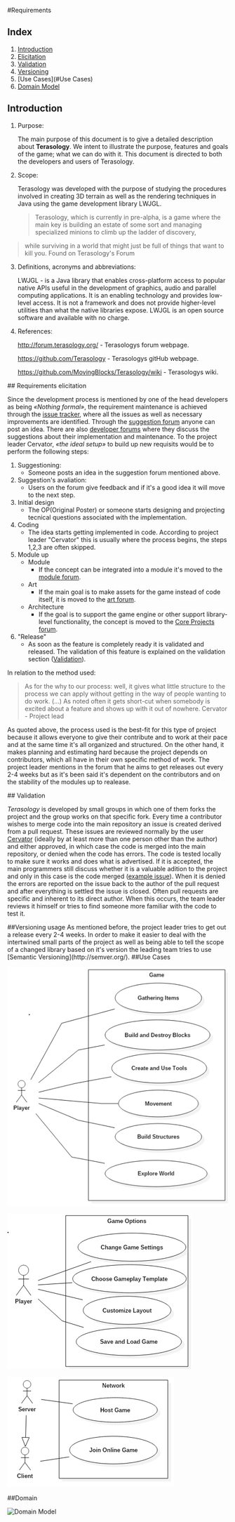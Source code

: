 
#Requirements
## Index
1. [Introduction](#Introduction)
2. [Elicitation](#Elicitation)
3. [Validation](#Validation)
4. [Versioning](#Versioning)
5. [Use Cases](#Use Cases)
6. [Domain Model](#Domain)


<a name="Introduction"/></a>
## Introduction

1. Purpose:

    The main purpose of this document is to give a detailed description about **Terasology**. 
    We intent to illustrate the purpose, features and goals of the game; what we can do with it. This document is directed to both the developers and users of Terasology.


2. Scope:

    Terasology was developed with the purpose of studying the procedures involved in creating 3D terrain as well as the rendering 
    techniques in Java using the game development library LWJGL. 
    > Terasology, which is currently in pre-alpha,
    >is a game where the main key is building an estate of some sort and managing specialized minions to climb up the ladder of discovery, 
 >   while surviving in a world that might just be full of things that want to kill you.
  >  Found on Terasology's Forum
 
3.  Definitions, acronyms and abbreviations:

    LWJGL -  is a Java library that enables cross-platform access to popular native APIs useful in the development of graphics, audio and parallel computing applications. It is an enabling technology and provides low-level access. It is not a framework and does not provide higher-level utilities than what the native libraries expose. LWJGL is an open source software and available with no charge.

4. References:

    http://forum.terasology.org/ - Terasologys  forum webpage.
    
    https://github.com/Terasology - Terasologys gitHub webpage.
    
    https://github.com/MovingBlocks/Terasology/wiki - Terasologys wiki.

<a name="Elicitation"/>
## Requirements elicitation

Since the development process is mentioned by one of the head developers as being *«Nothing formal»*, the requirement maintenance is achieved through the [issue tracker](https://github.com/MovingBlocks/Terasology/issues), where all the issues as well as necessary improvements are identified. Through the [suggestion forum](http://forum.terasology.org/forum/suggestions.21/) anyone can post an idea. There are also [developer forums](http://forum.terasology.org/forum/developer-portal.5/) where they discuss the suggestions about their implementation and maintenance.
To the project leader Cervator, *«the ideal setup»* to build up new requisits would be to perform the following steps:

1. Suggestioning:
    * Someone posts an idea in the suggestion forum mentioned above.
2. Suggestion's avaliation:
    * Users on the forum give feedback and if it's a good idea it will move to the next step.
3. Initial design
    * The OP(Original Poster) or someone starts designing and projecting tecnical questions associated with the implementation.
4. Coding
    * The idea starts getting implemented in code. According to project leader "Cervator" this is usually where the process begins, the steps 1,2,3 are often skipped.
5. Module up
    * Module 
        * If the concept can be integrated into a module it's moved to the [module forum](http://forum.terasology.org/forum/modules.55/).
    * Art
        * If the main goal is to make assets for the game instead of code itself, it is moved to the [art forum](http://forum.terasology.org/forum/art-media.25/).
    * Architecture
        * If the goal is to support the game engine or other support library-level functionality, the concept is moved to the [Core Projects forum](http://forum.terasology.org/forum/core-projects.54/).
6. "Release"
    * As soon as the feature is completely ready it is validated and released. The validation of this feature is explained on the validation section (<a name="index"/>[Validation](#validation)).

In relation to the method used:
>As for the why to our process: well, it gives what little structure to the process we can apply without getting in the way of people wanting to do work. (...)  As noted often it gets short-cut when somebody is excited about a feature and shows up with it out of nowhere.
Cervator - Project lead

As quoted above, the process used is the best-fit for this type of project because it allows everyone to give their contribute and to work at their pace and at the same time it's all organized and structured. On the other hand, it makes planning and estimating hard because the project depends on contributors, which all have in their own specific method of work.
The project leader mentions in the forum that he aims to get releases out every 2-4 weeks but as it's been said it's dependent on the contributors and on the stability of the modules up to realease.

<a name="Validation"/>
## Validation

*Terasology* is developed by small groups in which one of them forks the project and the group works on that specific fork. Every time a contributor wishes to merge code into the main repository an issue is created derived from a pull request. These issues are reviewed normally by the user [Cervator](https://github.com/Cervator) (ideally by at least more than one person other than the author) and either approved, in which case the code is merged into the main repository, or denied when the code has errors. The code is tested locally to make sure it works and does what is advertised. If it is accepted, the main programmers still discuss whether it is a valuable adition to the project and only in this case is the code merged ([example issue](https://github.com/MovingBlocks/Terasology/pull/1760)). When it is denied the errors are reported on the issue back to the author of the pull request and after everything is settled the issue is closed. Often pull requests are specific and inherent to its direct author. When this occurs, the team leader reviews it himself or tries to find someone more familiar with the code to test it.

<a name="Versioning"/>
##Versioning usage
As mentioned before, the project leader tries to get out a release every 2-4 weeks. In order to make it easier to deal with the intertwined small parts of the project as well as being able to tell the scope of a changed library based on it's version the leading team tries to use [Semantic Versioning](http://semver.org/).  

<a name="Use Cases"/>
##Use Cases

![Use Case 1](https://github.com/dimamo5/Terasology/blob/Diogo/ESOF-DOCS/Requirements/images/game.png)

![Use Case 2](https://github.com/dimamo5/Terasology/blob/Diogo/ESOF-DOCS/Requirements/images/options.png)

![Use Case 3](https://github.com/dimamo5/Terasology/blob/Diogo/ESOF-DOCS/Requirements/images/network.png)

<a name="Domain"/>
##Domain

![Domain Model](https://github.com/dimamo5/Terasology/blob/Diogo/ESOF-DOCS/Requirements/images/domain.png)
